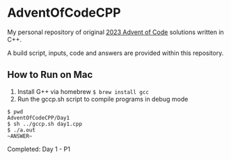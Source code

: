 # AdventOfCodeCPP

My personal repository of original [2023 Advent of Code](https://adventofcode.com/2023/about) solutions written in C++.

A build script, inputs, code and answers are provided within this repository. 

## How to Run on Mac
1) Install G++ via homebrew `$ brew install gcc`
2) Run the gccp.sh script to compile programs in debug mode

```
$ pwd
AdventOfCodeCPP/Day1
$ sh ../gccp.sh day1.cpp
$ ./a.out
~ANSWER~
```

Completed: 
Day 1 - P1


